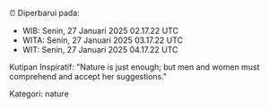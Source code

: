 ⏰ Diperbarui pada:
- WIB: Senin, 27 Januari 2025 02.17.22 UTC
- WITA: Senin, 27 Januari 2025 03.17.22 UTC
- WIT: Senin, 27 Januari 2025 04.17.22 UTC

Kutipan Inspiratif:
"Nature is just enough; but men and women must comprehend and accept her suggestions."


Kategori: nature

